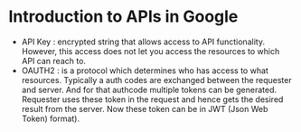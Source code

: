 # Introduction to APIs in Google
* API Key : encrypted string that allows access to API functionality. However, this access does not let you access the resources to which API can reach to.
* OAUTH2 : is a protocol which determines who has access to what resources. Typically a auth codes are exchanged between the requester and server. And for that authcode multiple tokens can be generated. Requester uses these token in the request and hence gets the desired result from the server. Now these token can be in JWT (Json Web Token) format). 
